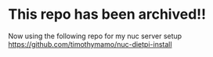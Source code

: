 # This repo has been archived!!

Now using the following repo for my nuc server setup https://github.com/timothymamo/nuc-dietpi-install